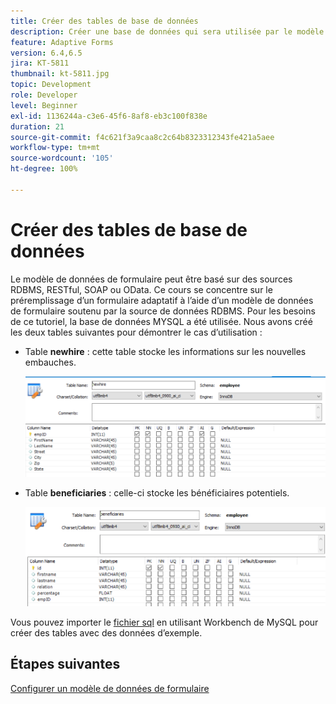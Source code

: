 ```yaml
---
title: Créer des tables de base de données
description: Créer une base de données qui sera utilisée par le modèle de données de formulaire
feature: Adaptive Forms
version: 6.4,6.5
jira: KT-5811
thumbnail: kt-5811.jpg
topic: Development
role: Developer
level: Beginner
exl-id: 1136244a-c3e6-45f6-8af8-eb3c100f838e
duration: 21
source-git-commit: f4c621f3a9caa8c2c64b8323312343fe421a5aee
workflow-type: tm+mt
source-wordcount: '105'
ht-degree: 100%

---
```


# Créer des tables de base de données

Le modèle de données de formulaire peut être basé sur des sources RDBMS, RESTful, SOAP ou OData. Ce cours se concentre sur le préremplissage d’un formulaire adaptatif à l’aide d’un modèle de données de formulaire soutenu par la source de données RDBMS. Pour les besoins de ce tutoriel, la base de données MYSQL a été utilisée. Nous avons créé les deux tables suivantes pour démontrer le cas d’utilisation :

* Table **newhire** : cette table stocke les informations sur les nouvelles embauches.

  ![newhire](assets/newhire-table.png)


* Table **beneficiaries** : celle-ci stocke les bénéficiaires potentiels.

  ![beneficiaries](assets/beneficiaries-table.png)

Vous pouvez importer le [fichier sql](assets/db-schema.sql) en utilisant Workbench de MySQL pour créer des tables avec des données d’exemple.

## Étapes suivantes

[Configurer un modèle de données de formulaire](./configuring-form-data-model.md)
